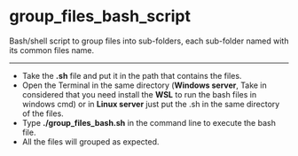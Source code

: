 # group_files_bash_script
Bash/shell script to group files into sub-folders, each sub-folder named with its common files name.

_________________________________________________________________________________________________________________

 - Take the **.sh** file and put it in the path that contains the files.
 - Open the Terminal in the same directory (**Windows server**, Take in considered that you need install the **WSL** to run the bash files in windows cmd) or in **Linux server** just put the .sh in the same directory of the files.
 - Type **./group_files_bash.sh** in the command line to execute the bash file.
 - All the files will grouped as expected.
